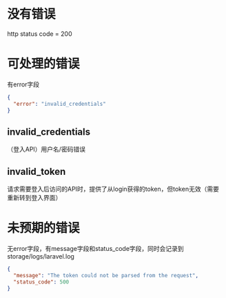 # 没有错误
http status code = 200

# 可处理的错误
有error字段

```json
{
  "error": "invalid_credentials"
}
```

## invalid_credentials
（登入API）用户名/密码错误

## invalid_token
请求需要登入后访问的API时，提供了从login获得的token，但token无效（需要重新转到登入界面）

# 未预期的错误
无error字段，有message字段和status_code字段，同时会记录到storage/logs/laravel.log

```json
{
  "message": "The token could not be parsed from the request",
  "status_code": 500
}
```

